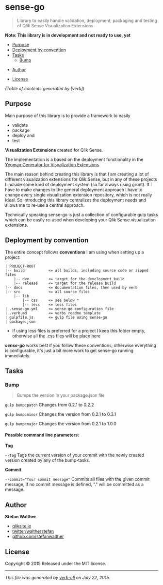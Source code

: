 # sense-go

> Library to easily handle validation, deployment, packaging and testing of Qlik Sense Visualization Extensions.

**Note: This library is in development and not ready to use, yet**

<!-- toc -->

+ [Purpose](#purpose)
+ [Deployment by convention](#deployment-by-convention)
+ [Tasks](#tasks)
  - [Bump](#bump)
* [Author](#author)
+ [License](#license)

_(Table of contents generated by [verb])_

<!-- tocstop -->

## Purpose

Main purpose of this library is to provide a framework to easily

+ validate
+ package
+ deploy and
+ test

**Visualization Extensions** created for Qlik Sense.

The implementation is a based on the deployment functionality in the [Yeoman Generator for Visualization Extensions](https://github.com/stefanwalther/generator-qsExtension).

The main reason behind creating this library is that I am creating a lot of different visualization extensions for Qlik Sense, but in any of these projects I include some kind of deployment system (so far always using grunt). If I have to make changes to the general deployment approach I have to change every single visualization extension repository, which is not really ideal. So introducing this library centralizes the deployment needs and allows me to re-use a central approach.

Technically speaking sense-go is just a collection of configurable gulp tasks which can be easily re-used when developing your Qlik Sense visualization extensions.

## Deployment by convention

The entire concept follows **conventions** I am using when setting up a project:

```
| PROJECT-ROOT
|-- build           <= all builds, including source code or zipped files
    |-- dev         <= target for the development build
    |-- release     <= target for the release build
|-- docs            <= documentation files, then used by verb
|-- src             <= all source files
    |-- lib
        |-- css     <= see below *
        |-- less    <= less files
| .sense-go.yml     <= sense-go configuration file
| .verb.md          <= verbs readme template
| gulpfile.js       <= gulp file using sense-go
| package.json
```

* If using less files is preferred for a project I keep this folder empty, otherwise all the .css files will be place here

**_sense-go_** works best if you follow these conventions, otherwise everything is configurable, it's just a bit more work to get sense-go running immediately.

## Tasks

### Bump

> Bumps the version in your package.json file

`gulp bump:patch`
Changes from 0.2.1 to 0.2.2

`gulp bump:minor`
Changes the version from 0.2.1 to 0.3.1

`gulp bump:major`
Changes the version from 0.2.1 to 1.0.0

#### Possible command line parameters:

**Tag**

`--tag`
Tags the current version of your commit with the newly created version created by any of the bump-tasks.

**Commit**

`--commit="Your commit message"`
Commits all files with the given commit message, if no commit message is defined, "." will be committed as a message.

## Author

**Stefan Walther**

+ [qliksite.io](http://qliksite.io)
+ [twitter/waltherstefan](http://twitter.com/waltherstefan)
+ [github.com/stefanwalther](http://github.com/stefanwalther)

## License

Copyright © 2015
Released under the MIT license.

***

_This file was generated by [verb-cli](https://github.com/assemble/verb-cli) on July 22, 2015._